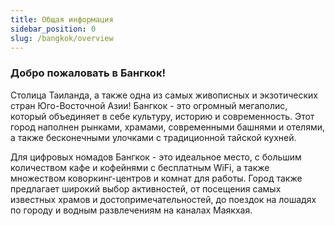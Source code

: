 ```yaml
---
title: Общая информация
sidebar_position: 0
slug: /bangkok/overview
---
```



### Добро пожаловать в Бангкок!


Столица Таиланда, а также одна из самых живописных и экзотических стран Юго-Восточной Азии! Бангкок - это огромный мегаполис, который объединяет в себе культуру, историю и современность. Этот город наполнен рынками, храмами, современными башнями и отелями, а также бесконечными улочками с традиционной тайской кухней.


Для цифровых номадов Бангкок - это идеальное место, с большим количеством кафе и кофейнями с бесплатным WiFi, а также множеством коворкинг-центров и комнат для работы. Город также предлагает широкий выбор активностей, от посещения самых известных храмов и достопримечательностей, до поездок на лошадях по городу и водным развлечениям на каналах Маякхая.




